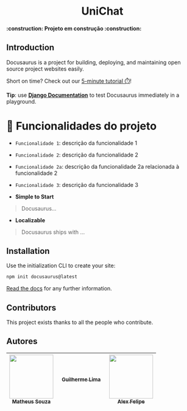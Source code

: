 <div align="center">
  <h1 align="center">
    UniChat
    <br />
  </h1>
</div>

<h4 align="left"> 
	:construction:  Projeto em construção  :construction:
</h4>


## Introduction

Docusaurus is a project for building, deploying, and maintaining open source project websites easily.

Short on time? Check out our [5-minute tutorial ⏱️](https://)!

**Tip**: use **[Django Documentation](https://)** to test Docusaurus immediately in a playground.


# :hammer: Funcionalidades do projeto
- `Funcionalidade 1`: descrição da funcionalidade 1
- `Funcionalidade 2`: descrição da funcionalidade 2
- `Funcionalidade 2a`: descrição da funcionalidade 2a relacionada à funcionalidade 2
- `Funcionalidade 3`: descrição da funcionalidade 3


- **Simple to Start**

> Docusaurus...

- **Localizable**

> Docusaurus ships with ...

## Installation

Use the initialization CLI to create your site:

```bash
npm init docusaurus@latest
```

[Read the docs](https://) for any further information.

## Contributors

This project exists thanks to all the people who contribute. <a href="https"></a>

## Autores
| [<img loading="lazy" src="https://avatars.githubusercontent.com/mattsouza-dev" width=115><br><sub>Matheus Souza</sub>](https://github.com/mattsouza-dev) |  [<img loading="lazy" src=" " width=115><br><sub>Guilherme Lima</sub>](https://github.com) |  [<img loading="lazy" src="?v=4" width=115><br><sub>Alex Felipe</sub>](https://github.com) |
| :---: | :---: | :---: |